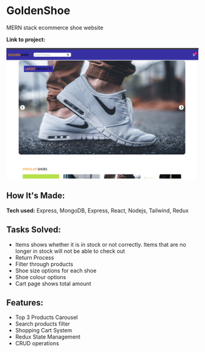 # GoldenShoe

MERN stack ecommerce shoe website

**Link to project:**

![screenshot](image/goldenshoe.png)

## How It's Made:

**Tech used:** Express, MongoDB, Express, React, Nodejs, Tailwind, Redux

## Tasks Solved:

- Items shows whether it is in stock or not correctly. Items that are no longer in stock will not be able to check out
- Return Process
- Filter through products
- Shoe size options for each shoe
- Shoe colour options
- Cart page shows total amount

## Features:

- Top 3 Products Carousel
- Search products filter
- Shopping Cart System
- Redux State Management
- CRUD operations
